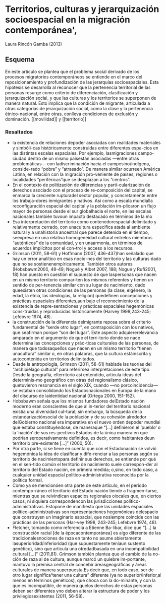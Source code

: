 # Territorios, culturas y jerarquización socioespacial en la migración contemporánea',
Laura Rincón Gamba (2013)

## Esquema
En este artículo se plantea que el problema social derivado de los procesos migratorios contemporáneos se entiende en el marco del reposicionamiento y profundización de las jerarquías socioespaciales. Esta hipótesis se desarrolla al reconocer que la pertenencia territorial de las personas resurge como criterio de diferenciación, clasificación y jerarquización social, y que las culturas y los territorios se superponen de manera natural. Esto implica que la condición de migrante, articulada a otras categorías de jerarquización social, como la clase y la pertenencia étnico-nacional, entre otras, conlleva condiciones de exclusión y dominación. [[movilidad]] y [[territorio]]

### Resaltados

- la existencia de relaciones depoder asociadas con realidades materiales y simbóli-cas históricamente construidas entre diferentes espa-cios en las distintas escalas espaciales. Por ejemplo, lasmigraciones campo-ciudad dentro de un mismo paísestán asociadas —entre otras problemáticas— con ladiscriminación hacia el campesino/indígena, conside-rado “pobre” y “atrasado”. De manera similar ocurreen América Latina, en relación con la migración pro-veniente de países, regiones o localidades “periféricas”que se desplazan a los “centros”.
- En el contexto de politización de diferencias y parti-cularización de derechos asociado con el proceso de re-composición del capital, se enmarca la creciente rupturadel sector popular, y concretamente entre los trabaja-dores inmigrantes y nativos. Así como a escala mundialla reconfiguración espacial del capital y la población im-plicaron un flujo mayor de personas desde el sur globalhacia el norte, en las escalas nacionales también tuvoun impacto destacado en términos de la mo
- Esa interpretación del territorio como contenedorespacial delimitado y relativamente cerrado, con unacultura específica atada al ambiente natural y a unahistoria ancestral que parece detenida en el tiempo, seexpresa en una relativa homogeneidad cultural entrelos miembros “auténticos” de la comunidad, y en unaarmonía, en términos de acuerdos implícitos por el con-trol y acceso a los recursos.
- Grimson (2011, 58-61) y Hoffmann (2007, 436-437)han señalado que hay un error analítico en esas nocio-nes del territorio y las culturas dado que no se sostienenempíricamente. También otros autores (Hobsbawm2000, 48-49; Nogué y Albet 2007, 188; Nogué y Rufí2001, 18) han puesto en cuestión el supuesto de que laspersonas que nacen en un mismo territorio compar-ten los mismos referentes y tienen un sentido de per-tenencia similar con su lugar de nacimiento, dado queexisten otras condiciones de las personas (la clase, elgénero, la edad, la etnia, las ideologías, la religión) quedefinen concepciones y prácticas espaciales diferentes,aun bajo el reconocimiento de la existencia de repre-sentaciones y prácticas espaciales hegemónicas cons-truidas y reproducidas históricamente (Harvey 1998,243-245; Lefebvre 1974, 48).
- la construcción de la diferencia delmigrante reposa sobre el criterio fundamental de “serde otro lugar”, en contraposición con los nativos, que seafirman porque “son del lugar”. Este aspecto adquiererelevancia amparado en el argumento de que el terri-torio donde se nace determina las concepciones y prác-ticas culturales de las personas, de manera que todosaquellos que nacen en un mismo territorio “tienen unacultura” similar o, en otras palabras, que la cultura estáinscrita y autocontenida en territorios delimitados.
- Desde la antropología, Grimson (2011, 58-61) hablade las teorías del “archipiélago cultural” para referirsea interpretaciones de este tipo. Desde la geografía, elterritorio así entendido, articula ideas del determinis-mo geográfico con otras del regionalismo clásico, quetuvieron resonancia en el siglo XIX, cuando —no porcoincidencia— se estaban consolidando los Estadosnacionales en Europa de la mano del discurso de laidentidad nacional (Ortega 2000, 151-152).
- Hobsbawm señala que los mismos fundadores delEstado nación moderno eran conscientes de que al in-terior del territorio nacional existía una diversidad cul-tural; sin embargo, la búsqueda de la estandarizaciónsocial de la población y de su cohesión alrededor delGobierno nacional era imperativa en el nuevo orden depoder mundial que estaba constituyéndose, de maneraque “[…] definieron el ‘pueblo’ o la ‘nación’ de sus res-pectivos Estados de la única manera en que podrían seroperativamente definidos, es decir, como habitantes deun territorio pre-existente […]” (2000, 50).
- Por otra parte, si se tiene en cuenta que con el Estadonación se volvió hegemónica la idea de clasificar y dife-renciar a las personas según su territorio de nacimientopara definir sus derechos, se entiende por qué en el sen-tido común el territorio de nacimiento suele correspon-der al territorio del Estado nación, en primera medida; o,sino, en todo caso, a cualquier unidad espacial político-administrativa reconocida por la política formal.
- Como ya se mencionóen otra parte de este artículo, en el periodo contempo-ráneo el territorio del Estado nación tiende a fragmen-tarse, mientras que se reivindican espacios regionales olocales que, en ciertos casos, ni siquiera correspondencon las jurisdicciones político-administrativas. Estopone de manifiesto que las unidades espaciales político-administrativas son representaciones hegemónicas delespacio que construyen un imaginario espacial, que nosiempre coincide con las prácticas de las personas (Har-vey 1998, 243-245; Lefebvre 1974, 48).
- Fletcher, tomando como referencia a Etienne Ba-libar, dice que “[…] la construcción racial [de la épocacontemporánea] es algo diferente de las tradicionalesnociones de raza en tanto no asume abiertamente lasuperioridad/inferioridad (que supuestamente teníaun sustento genético), sino que articula una otredadbasada en una incompatibilidad cultural […]” (2011,81). Grimson también plantea que el cambio de la no-ción de raza al de cultura, aunque marcó un quiebre im-portante, mantuvo la premisa central de concebir áreasgeográficas y áreas culturales de manera superpuesta.Es decir que, en todo caso, ser de otro lugar significa“tener una cultura” diferente (ya no superior/inferior,al menos en términos genéticos), que choca con la do-minante, y con la que es incompatible, de manera quelos derechos de estas personas deben ser diferentes yno deben alterar la estructura de poder y los privilegiosexistentes (2011, 56-58).

